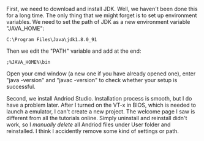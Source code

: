 First, we need to download and install JDK. Well, we haven't been done this for a long time. The only thing that we might forget is to set up environment variables. We need to set the path of JDK as a new environment variable "JAVA_HOME":
```
C:\Program Files\Java\jdk1.8.0_91
```

Then we edit the "PATH" variable and add at the end:
```
;%JAVA_HOME%\bin
```
Open your cmd window (a new one if you have already opened one), enter "java -version" and "javac -version" to check whether your setup is successful.


Second, we install Andriod Studio. Installation process is smooth, but I do have a problem later. After I turned on the VT-x in BIOS, which is needed to launch a emulator, I can't create a new project. The welcome page I saw is different from all the tutorials online. Simply uninstall and reinstall didn't work, so I *manually delete* all Andriod files under User folder and reinstalled. I think I accidently remove some kind of settings or path. 
